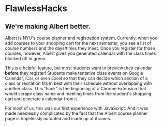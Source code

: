 # FlawlessHacks

## We're making Albert better.

Albert is NYU's course planner and registration system. Currently, when you add courses to your shopping cart for the next semester, you see a list of course numbers and the days/times they meet. Once you register for those courses, however, Albert gives you generated calendar with the class times blocked off in green.

This is a helpful feature, but most students want to preview their calendar **before** they register! Students make tentative class events on Google Calendar, iCal, or even Excel so that they can decide which section of a class or recitation fits in best with their schedule without overlapping with another class. This "hack" is the beginning of a Chrome Extension that would scrape class name and meeting times from the student's shopping cart and generate a calendar from it.

For most of us, this was our first experience with JavaScript. And it was made needlessly complicated by the fact that the Albert course planner page is hopelessly outdated and made up of iframes.